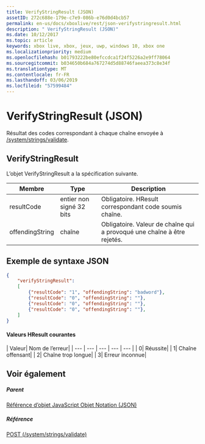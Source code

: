 ```yaml
---
title: VerifyStringResult (JSON)
assetID: 272c688e-179e-c7e9-086b-e76d0d4bcb57
permalink: en-us/docs/xboxlive/rest/json-verifystringresult.html
description: " VerifyStringResult (JSON)"
ms.date: 10/12/2017
ms.topic: article
keywords: xbox live, xbox, jeux, uwp, windows 10, xbox one
ms.localizationpriority: medium
ms.openlocfilehash: b01793222be80efccdca1f24f5226a2e9ff78064
ms.sourcegitcommit: b034650b684a767274d5d88746faeea373c8e34f
ms.translationtype: MT
ms.contentlocale: fr-FR
ms.lasthandoff: 03/06/2019
ms.locfileid: "57599484"
---
```

# <a name="verifystringresult-json"></a>VerifyStringResult (JSON)
Résultat des codes correspondant à chaque chaîne envoyée à [/system/strings/validate](../uri/stringserver/uri-systemstringsvalidate.md).
<a id="ID4ER"></a>


## <a name="verifystringresult"></a>VerifyStringResult

L’objet VerifyStringResult a la spécification suivante.

| Membre| Type| Description|
| --- | --- | --- |
| resultCode| entier non signé 32 bits| Obligatoire. HResult correspondant code soumis chaîne.|
| offendingString| chaîne| Obligatoire. Valeur de chaîne qui a provoqué une chaîne à être rejetés.|

<a id="ID4EXB"></a>


## <a name="sample-json-syntax"></a>Exemple de syntaxe JSON


```json
{
    "verifyStringResult":
    [
        {"resultCode": "1", "offendingString": "badword"},
        {"resultCode": "0", "offendingString": ""},
        {"resultCode": "0", "offendingString": ""},
        {"resultCode": "0", "offendingString": ""},
    ]
}

```


#### <a name="common-hresult-values"></a>Valeurs HResult courantes

| Valeur| Nom de l’erreur|
| --- | --- | --- | --- | --- |
| 0| Réussite|
| 1| Chaîne offensant|
| 2| Chaîne trop longue|
| 3| Erreur inconnue|

<a id="ID4ELD"></a>


## <a name="see-also"></a>Voir également

<a id="ID4END"></a>


##### <a name="parent"></a>Parent

[Référence d’objet JavaScript Objet Notation (JSON)](atoc-xboxlivews-reference-json.md)


<a id="ID4EXD"></a>


##### <a name="reference"></a>Référence

[POST (/system/strings/validate)](../uri/stringserver/uri-systemstringsvalidatepost.md)
